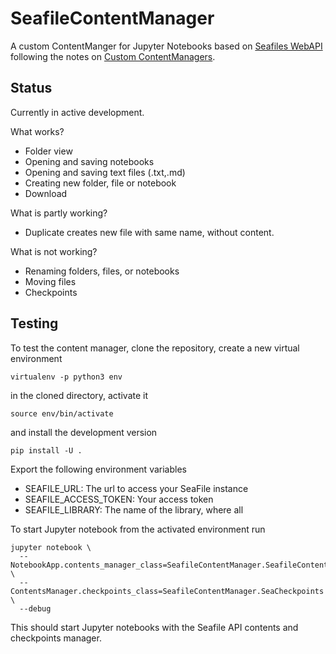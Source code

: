 # SeafileContentManager
A custom ContentManger for Jupyter Notebooks based on [Seafiles WebAPI](https://manual.seafile.com/develop/web_api_v2.1.html) following the notes on [Custom ContentManagers](https://jupyter-notebook.readthedocs.io/en/stable/extending/contents.html#testing).

## Status
Currently in active development.

What works?
- Folder view
- Opening and saving notebooks
- Opening and saving text files (.txt,.md)
- Creating new folder, file or notebook
- Download

What is partly working?
- Duplicate creates new file with same name, without content.

What is not working?
- Renaming folders, files, or notebooks
- Moving files
- Checkpoints

## Testing

To test the content manager, clone the repository, create a new virtual environment
```
virtualenv -p python3 env
```
in the cloned directory, activate it
```
source env/bin/activate
```
 and install the development version
```
pip install -U .
```

Export the following environment variables
- SEAFILE_URL: The url to access your SeaFile instance
- SEAFILE_ACCESS_TOKEN: Your access token
- SEAFILE_LIBRARY: The name of the library, where all

To start Jupyter notebook from the activated environment run
```
jupyter notebook \
  --NotebookApp.contents_manager_class=SeafileContentManager.SeafileContentManager \
  --ContentsManager.checkpoints_class=SeafileContentManager.SeaCheckpoints \
  --debug
```
This should start Jupyter notebooks with the Seafile API
contents and checkpoints manager.  
